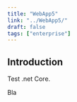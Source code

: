 ```yaml
---
title: "WebApp5"
link: "../WebApp5/"
draft: false
tags: ["enterprise"]
---
```

## Introduction
Test .net Core. 

<!--more-->
Bla